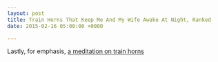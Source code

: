 ```yaml
---
layout: post
title: Train Horns That Keep Me And My Wife Awake At Night, Ranked
date: 2015-02-16 05:00:00 +0000

---
```

Lastly, for emphasis, [a meditation on train horns](https://theconcourse.deadspin.com/train-horns-that-keep-my-wife-and-i-awake-at-night-ran-1686084634)